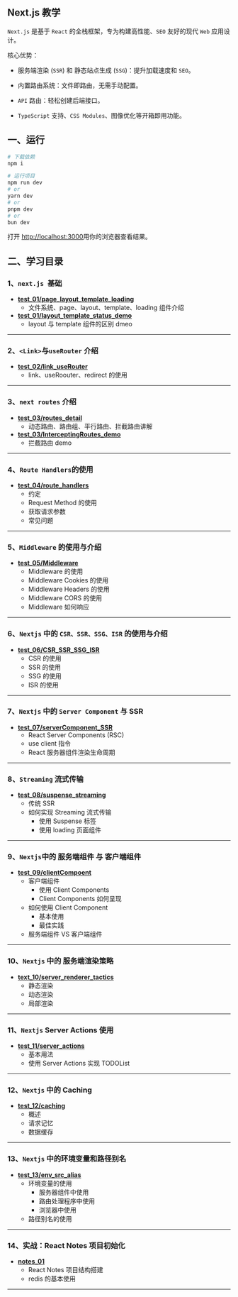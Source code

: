 ## Next.js 教学

`Next.js` 是基于 `React` 的全栈框架，专为构建高性能、`SEO` 友好的现代 `Web` 应用设计。

核心优势：

- 服务端渲染 (`SSR`) 和 静态站点生成 (`SSG`)：提升加载速度和 `SEO`。

- 内置路由系统：文件即路由，无需手动配置。

- `API` 路由：轻松创建后端接口。

- `TypeScript` 支持、`CSS Modules`、图像优化等开箱即用功能。

## 一、运行

```bash
# 下载依赖
npm i

# 运行项目
npm run dev
# or
yarn dev
# or
pnpm dev
# or
bun dev
```

打开 [http://localhost:3000](http://localhost:3000)用你的浏览器查看结果。

## 二、学习目录

### 1、`next.js `基础

- **[test_01/page_layout_template_loading](https://github.com/IsMShmily/nextjs_teaching/tree/test_01/page_layout_template_loading)**
  - 文件系统、page、layout、template、loading 组件介绍
- **[test_01/layout_template_status_demo](https://github.com/IsMShmily/nextjs_teaching/tree/test_01/layout_template_status_demo)**
  - layout 与 template 组件的区别 dmeo

---

### 2、`<Link>`与`useRouter` 介绍

- **[test_02/link_useRouter](https://github.com/IsMShmily/nextjs_teaching/tree/test_02/link_useRouter?tab=readme-ov-file)**
  - link、useRoouter、redirect 的使用

---

### 3、`next routes` 介绍

- **[test_03/routes_detail](https://github.com/IsMShmily/nextjs_teaching/tree/test_03/routes_detail?tab=readme-ov-file)**
  - 动态路由、路由组、平行路由、拦截路由讲解
- **[test_03/InterceptingRoutes_demo](https://github.com/IsMShmily/nextjs_teaching/tree/test_03/InterceptingRoutes_demo?tab=readme-ov-file)**
  - 拦截路由 demo

---

### 4、`Route Handlers`的使用

- **[test_04/route_handlers](https://github.com/IsMShmily/nextjs_teaching/tree/test_04/route_handlers?tab=readme-ov-file)**
  - 约定
  - Request Method 的使用
  - 获取请求参数
  - 常见问题

---

### 5、`Middleware` 的使用与介绍

- **[test_05/Middleware](https://github.com/IsMShmily/nextjs_teaching/tree/test_05/Middleware?tab=readme-ov-file)**
  - Middleware 的使用
  - Middleware Cookies 的使用
  - Middleware Headers 的使用
  - Middleware CORS 的使用
  - Middleware 如何响应

---

### 6、`Nextjs` 中的 `CSR、SSR、SSG、ISR` 的使用与介绍

- **[test_06/CSR_SSR_SSG_ISR](https://github.com/IsMShmily/nextjs_teaching/tree/test_06/CSR_SSR_SSG_ISR?tab=readme-ov-file)**
  - CSR 的使用
  - SSR 的使用
  - SSG 的使用
  - ISR 的使用

---

### 7、`Nextjs` 中的 `Server Component` 与 SSR

- **[test_07/serverComponent_SSR](https://github.com/IsMShmily/nextjs_teaching/tree/test_07/serverComponent_SSR?tab=readme-ov-file)**
  - React Server Components (RSC)
  - use client 指令
  - React 服务器组件渲染生命周期

---

### 8、`Streaming` 流式传输

- **[test_08/suspense_streaming](https://github.com/IsMShmily/nextjs_teaching/tree/test_08/suspense_streaming?tab=readme-ov-file)**
  - 传统 SSR
  - 如何实现 Streaming 流式传输
    - 使用 Suspense 标签
    - 使用 loading 页面组件

---

### 9、`Nextjs`中的 服务端组件 与 客户端组件

- **[test_09/clientCompoent](https://github.com/IsMShmily/nextjs_teaching/tree/test_09/clientComponent)**
  - 客户端组件
    - 使用 Client Components
    - Client Components 如何呈现
  - 如何使用 Client Component
    - 基本使用
    - 最佳实践
  - 服务端组件 VS 客户端组件

---

### 10、`Nextjs` 中的 服务端渲染策略

- **[text_10/server_renderer_tactics](https://github.com/IsMShmily/nextjs_teaching/tree/text_10/server_renderer_tactics)**
  - 静态渲染
  - 动态渲染
  - 局部渲染

---

### 11、`Nextjs` Server Actions 使用

- **[test_11/server_actions](https://github.com/IsMShmily/nextjs_teaching/tree/test_11/server_actions)**
  - 基本用法
  - 使用 Server Actions 实现 TODOList

---

### 12、`Nextjs` 中的 Caching

- **[test_12/caching](https://github.com/IsMShmily/nextjs_teaching/tree/test_12/caching)**
  - 概述
  - 请求记忆
  - 数据缓存

---

### 13、`Nextjs` 中的环境变量和路径别名

- **[test_13/env_src_alias](https://github.com/IsMShmily/nextjs_teaching/tree/test_13/env_src_alias)**
  - 环境变量的使用
    - 服务器组件中使用
    - 路由处理程序中使用
    - 浏览器中使用
  - 路径别名的使用

---

### 14、实战：React Notes 项目初始化

- **[notes_01](https://github.com/IsMShmily/nextjs_teaching/tree/notes_01)**
  - React Notes 项目结构搭建
  - redis 的基本使用

---
